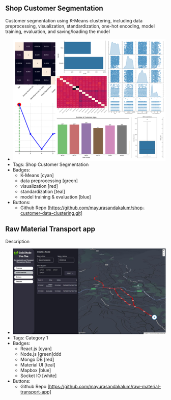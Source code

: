 ## Shop Customer Segmentation
Customer segmentation using K-Means clustering, including data preprocessing, visualization, standardization, one-hot encoding, model training, evaluation, and saving/loading the model
- ![Shop Customer Segmentation](../assets/shop-customer-data-clustering.png)
- Tags: Shop Customer Segmentation
- Badges:
  - K-Means [cyan]
  - data preprocessing [green]
  - visualization [red]
  - standardization [teal]
  - model training & evaluation [blue]
- Buttons:
  - Github Repo [https://github.com/mayurasandakalum/shop-customer-data-clustering.git]

## Raw Material Transport app
Description
- ![raw_maretial_app](../assets/raw_maretial_app.jpg)
- Tags: Category 1
- Badges:
  - React.js [cyan]
  - Node.js [green]ddd
  - Mongo DB [red]
  - Material UI [teal]
  - Mapbox [blue]
  - Socket IO [white]
- Buttons:
  - Github Repo [https://github.com/mayurasandakalum/raw-material-transport-app]